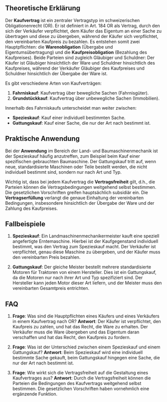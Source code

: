 ## Theoretische Erklärung
Der **Kaufvertrag** ist ein zentraler Vertragstyp im schweizerischen Obligationenrecht (OR). Er ist definiert in Art. 184 OR als Vertrag, durch den sich der Verkäufer verpflichtet, dem Käufer das Eigentum an einer Sache zu übertragen und diese zu übergeben, während der Käufer sich verpflichtet, den vereinbarten Kaufpreis zu bezahlen. Es entstehen somit zwei Hauptpflichten: die **Warenobligation** (Übergabe und Eigentumsübertragung) und die **Kaufpreisobligation** (Bezahlung des Kaufpreises). Beide Parteien sind zugleich Gläubiger und Schuldner: Der Käufer ist Gläubiger hinsichtlich der Ware und Schuldner hinsichtlich des Kaufpreises, während der Verkäufer Gläubiger des Kaufpreises und Schuldner hinsichtlich der Übergabe der Ware ist.

Es gibt verschiedene Arten von Kaufverträgen: 
1. **Fahrniskauf**: Kaufvertrag über bewegliche Sachen (Fahrnisgüter).
2. **Grundstückkauf**: Kaufvertrag über unbewegliche Sachen (Immobilien).

Innerhalb des Fahrniskaufs unterscheidet man weiter zwischen:
- **Spezieskauf**: Kauf einer individuell bestimmten Sache.
- **Gattungskauf**: Kauf einer Sache, die nur der Art nach bestimmt ist.

## Praktische Anwendung
Bei der **Anwendung** im Bereich der Land- und Baumaschinenmechanik ist der Spezieskauf häufig anzutreffen, zum Beispiel beim Kauf einer spezifischen gebrauchten Baumaschine. Der Gattungskauf tritt auf, wenn neue, standardisierte Maschinen oder Teile bestellt werden, die nicht individuell bestimmt sind, sondern nur nach Art und Typ.

Wichtig ist, dass bei jedem Kaufvertrag die **Vertragsfreiheit** gilt, d.h., die Parteien können die Vertragsbedingungen weitgehend selbst bestimmen. Die gesetzlichen Vorschriften greifen hauptsächlich subsidiär ein. Die **Vertragserfüllung** verlangt die genaue Einhaltung der vereinbarten Bedingungen, insbesondere hinsichtlich der Übergabe der Ware und der Zahlung des Kaufpreises.

## Fallbeispiele
1. **Spezieskauf**: Ein Landmaschinenmechanikermeister kauft eine speziell angefertigte Erntemaschine. Hierbei ist der Kaufgegenstand individuell bestimmt, was den Vertrag zum Spezieskauf macht. Der Verkäufer ist verpflichtet, genau diese Maschine zu übergeben, und der Käufer muss den vereinbarten Preis bezahlen.

2. **Gattungskauf**: Der gleiche Meister bestellt mehrere standardisierte Motoren für Traktoren von einem Hersteller. Dies ist ein Gattungskauf, da die Motoren nur nach ihrer Art und Typ spezifiziert sind. Der Hersteller kann jeden Motor dieser Art liefern, und der Meister muss den vereinbarten Gesamtpreis entrichten.

## FAQ
1. **Frage**: Was sind die Hauptpflichten eines Käufers und eines Verkäufers in einem Kaufvertrag nach OR?
   **Antwort**: Der Käufer ist verpflichtet, den Kaufpreis zu zahlen, und hat das Recht, die Ware zu erhalten. Der Verkäufer muss die Ware übergeben und das Eigentum daran verschaffen und hat das Recht, den Kaufpreis zu fordern.

2. **Frage**: Was ist der Unterschied zwischen einem Spezieskauf und einem Gattungskauf?
   **Antwort**: Beim Spezieskauf wird eine individuell bestimmte Sache gekauft, beim Gattungskauf hingegen eine Sache, die nur der Art nach bestimmt ist.

3. **Frage**: Wie wirkt sich die Vertragsfreiheit auf die Gestaltung eines Kaufvertrages aus?
   **Antwort**: Durch die Vertragsfreiheit können die Parteien die Bedingungen des Kaufvertrags weitgehend selbst bestimmen. Die gesetzlichen Vorschriften haben vornehmlich eine ergänzende Funktion.